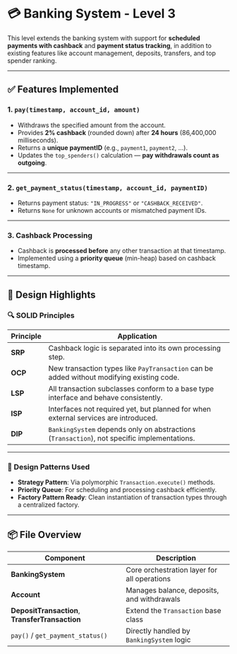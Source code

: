 
# 💳 Banking System - Level 3

This level extends the banking system with support for **scheduled payments with cashback** and **payment status tracking**, in addition to existing features like account management, deposits, transfers, and top spender ranking.

---

## ✅ Features Implemented

### 1. `pay(timestamp, account_id, amount)`
- Withdraws the specified amount from the account.
- Provides **2% cashback** (rounded down) after **24 hours** (86,400,000 milliseconds).
- Returns a **unique paymentID** (e.g., `payment1`, `payment2`, ...).
- Updates the `top_spenders()` calculation — **pay withdrawals count as outgoing**.

---

### 2. `get_payment_status(timestamp, account_id, paymentID)`
- Returns payment status: `"IN_PROGRESS"` or `"CASHBACK_RECEIVED"`.
- Returns `None` for unknown accounts or mismatched payment IDs.

---

### 3. Cashback Processing
- Cashback is **processed before** any other transaction at that timestamp.
- Implemented using a **priority queue** (min-heap) based on cashback timestamp.

---

## 🧱 Design Highlights

### 🔍 SOLID Principles

| Principle | Application |
|-----------|-------------|
| **SRP** | Cashback logic is separated into its own processing step. |
| **OCP** | New transaction types like `PayTransaction` can be added without modifying existing code. |
| **LSP** | All transaction subclasses conform to a base type interface and behave consistently. |
| **ISP** | Interfaces not required yet, but planned for when external services are introduced. |
| **DIP** | `BankingSystem` depends only on abstractions (`Transaction`), not specific implementations. |

---

### 🧠 Design Patterns Used

- **Strategy Pattern**: Via polymorphic `Transaction.execute()` methods.
- **Priority Queue**: For scheduling and processing cashback efficiently.
- **Factory Pattern Ready**: Clean instantiation of transaction types through a centralized factory.

---

## 📦 File Overview

| Component | Description |
|-----------|-------------|
| **BankingSystem** | Core orchestration layer for all operations |
| **Account** | Manages balance, deposits, and withdrawals |
| **DepositTransaction**, **TransferTransaction** | Extend the `Transaction` base class |
| `pay()` / `get_payment_status()` | Directly handled by `BankingSystem` logic |
